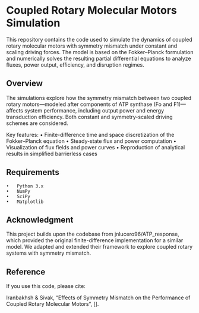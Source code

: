 
# Coupled Rotary Molecular Motors Simulation

This repository contains the code used to simulate the dynamics of coupled rotary molecular motors with symmetry mismatch under constant and scaling driving forces. The model is based on the Fokker–Planck formulation and numerically solves the resulting partial differential equations to analyze fluxes, power output, efficiency, and disruption regimes.
## Overview

The simulations explore how the symmetry mismatch between two coupled rotary motors—modeled after components of ATP synthase (Fo and F1)—affects system performance, including output power and energy transduction efficiency. Both constant and symmetry-scaled driving schemes are considered.

Key features:
	•	Finite-difference time and space discretization of the Fokker–Planck equation
	•	Steady-state flux and power computation
	•	Visualization of flux fields and power curves
	•	Reproduction of analytical results in simplified barrierless cases

## Requirements
	•	Python 3.x
	•	NumPy
	•	SciPy
	•	Matplotlib


## Acknowledgment

This project builds upon the codebase from jnlucero96/ATP_response, which provided the original finite-difference implementation for a similar model. We adapted and extended their framework to explore coupled rotary systems with symmetry mismatch.

## Reference

If you use this code, please cite:

Iranbakhsh & Sivak, “Effects of Symmetry Mismatch on the Performance of Coupled Rotary Molecular Motors”, [].

